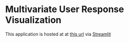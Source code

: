 # Multivariate User Response Visualization

This application is hosted at at [this url](https://multivariate-response-analysis.streamlit.app) via [Streamlit](https://streamlit.io)